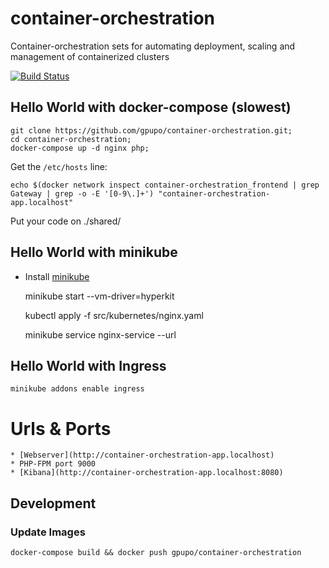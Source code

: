 # container-orchestration

Container-orchestration sets for automating deployment, scaling and management of containerized clusters

[![Build Status](https://secure.travis-ci.org/gpupo/container-orchestration.png?branch=master)](http://travis-ci.org/gpupo/container-orchestration)


## Hello World with docker-compose (slowest)

    git clone https://github.com/gpupo/container-orchestration.git;
    cd container-orchestration;
    docker-compose up -d nginx php;

Get the ``/etc/hosts`` line:

    echo $(docker network inspect container-orchestration_frontend | grep Gateway | grep -o -E '[0-9\.]+') "container-orchestration-app.localhost"

Put your code on ./shared/

## Hello World with minikube

- Install [minikube](https://github.com/kubernetes/minikube)

    minikube start --vm-driver=hyperkit

    kubectl apply -f src/kubernetes/nginx.yaml

    minikube service nginx-service --url


## Hello World with Ingress

    minikube addons enable ingress



# Urls & Ports

    * [Webserver](http://container-orchestration-app.localhost)
    * PHP-FPM port 9000
    * [Kibana](http://container-orchestration-app.localhost:8080)


## Development

### Update Images

    docker-compose build && docker push gpupo/container-orchestration
